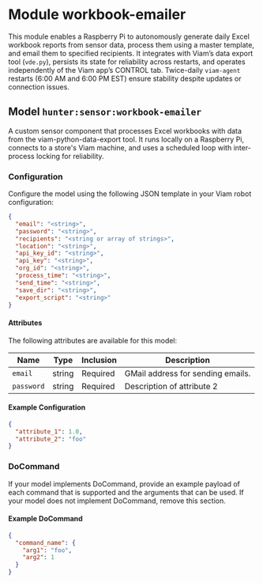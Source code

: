 # Module workbook-emailer 

This module enables a Raspberry Pi to autonomously generate daily Excel workbook reports from sensor data, process them using a master template, and email them to specified recipients. It integrates with Viam’s data export tool (`vde.py`), persists its state for reliability across restarts, and operates independently of the Viam app’s CONTROL tab. Twice-daily `viam-agent` restarts (6:00 AM and 6:00 PM EST) ensure stability despite updates or connection issues.

## Model `hunter:sensor:workbook-emailer`

A custom sensor component that processes Excel workbooks with data from the viam-python-data-export tool. It runs locally on a Raspberry Pi, connects to a store's Viam machine, and uses a scheduled loop with inter-process locking for reliability.

### Configuration
Configure the model using the following JSON template in your Viam robot configuration:

```json
{
  "email": "<string>",
  "password": "<string>",
  "recipients": "<string or array of strings>",
  "location": "<string>",
  "api_key_id": "<string>",
  "api_key": "<string>",
  "org_id": "<string>",
  "process_time": "<string>",
  "send_time": "<string>",
  "save_dir": "<string>",
  "export_script": "<string>"
}
```

#### Attributes

The following attributes are available for this model:

| Name          | Type   | Inclusion | Description                |
|---------------|--------|-----------|----------------------------|
| `email` | string  | Required  | GMail address for sending emails. |
| `password` | string | Required  | Description of attribute 2 |

#### Example Configuration

```json
{
  "attribute_1": 1.0,
  "attribute_2": "foo"
}
```

### DoCommand

If your model implements DoCommand, provide an example payload of each command that is supported and the arguments that can be used. If your model does not implement DoCommand, remove this section.

#### Example DoCommand

```json
{
  "command_name": {
    "arg1": "foo",
    "arg2": 1
  }
}
```
